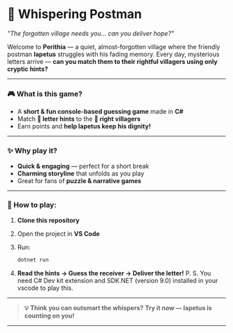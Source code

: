 # **📮 Whispering Postman**

*"The forgotten village needs you… can you deliver hope?"*

Welcome to **Perithia** — a quiet, almost-forgotten village where the friendly postman **Iapetus** struggles with his fading memory.
Every day, mysterious letters arrive — **can you match them to their rightful villagers using only cryptic hints?**

---

### **🎮 What is this game?**

* A **short & fun console-based guessing game** made in **C#**
* Match **📜 letter hints** to the **👤 right villagers**
* Earn points and **help Iapetus keep his dignity!**

---

### **✨ Why play it?**

* **Quick & engaging** — perfect for a short break
* **Charming storyline** that unfolds as you play
* Great for fans of **puzzle & narrative games**

---

### **🚀 How to play:**

1. **Clone this repository**
2. Open the project in **VS Code**
3. Run:

   ```bash
   dotnet run
   ```
4. **Read the hints → Guess the receiver → Deliver the letter!**
P. S. You need C# Dev kit extension and SDK.NET (version 9.0) installed in your vscode to play this.

---

> **💡 Think you can outsmart the whispers?**
> **Try it now — Iapetus is counting on you!**

---
